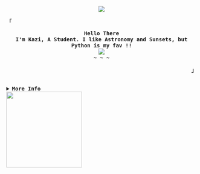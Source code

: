 <p align="center">
  <img src="https://data.whicdn.com/images/129777131/original.gif">
</p>


<div align="justify">

<!-- Profile -->
<p align="left"><strong><samp>「</samp></strong></p>
  <p align="center">
    <samp>
      <b>
        Hello There
      <br>
        I'm Kazi, A Student. I like Astronomy and Sunsets, but Python is my fav !!
      </b>
      <br>
        <image src="https://readme-typing-svg.herokuapp.com/?font=Iosevka&size=16&color=6791c9&center=true&width=410&height=45&lines=I+code+aesthetic+and+optimized+programs.">
      <br>
      <b>
        ~ ~ ~
      </b>
    </samp>
  </p>
<p align="right"><strong><samp>」</samp></strong></p>

  


<br>
<details>
<summary><samp><b>More Info</b></samp></summary>


<!-- Github Stats -->
<div align="center">
  <table>
    <tr>
      <td><a href="#--------"><img height="137px" align="center" alt="Top Language" src="https://github-readme-stats.vercel.app/api/top-langs/?username=kazisean&layout=compact&line_height=21&hide_border=true&theme=nord"/></a></td>
    </tr>
  </table>
</div>

</details>
</div>

<img align="left" height="200" src="https://thumbs.gfycat.com/ZestyCluelessEyas-size_restricted.gif"  />

